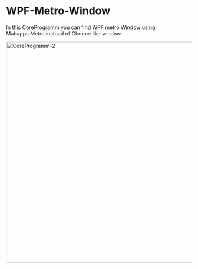 # WPF-Metro-Window
In this CoreProgramm you can find WPF metro Window using Mahapps.Metro instead of Chrome like window.

<img width="598" alt="CoreProgramm-2" src="https://user-images.githubusercontent.com/53593343/63045997-2775bf00-beef-11e9-9229-d680022e3ee1.png">

